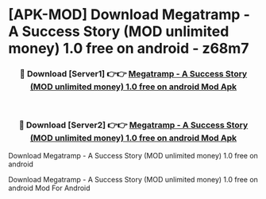 # [APK-MOD] Download Megatramp - A Success Story (MOD unlimited money) 1.0 free on android - z68m7


<div align="center">
<h3>🔴 Download [Server1] 👉👉 <a href="https://apk-comot.site?title=Megatramp_-_A_Success_Story_(MOD_unlimited_money)_1.0_free_on_android">Megatramp - A Success Story (MOD unlimited money) 1.0 free on android Mod Apk</a></h3><br>
<h3>🔴 Download [Server2] 👉👉 <a href="https://apk-comot.site?title=Megatramp_-_A_Success_Story_(MOD_unlimited_money)_1.0_free_on_android">Megatramp - A Success Story (MOD unlimited money) 1.0 free on android Mod Apk</a></h3>
</div>



Download Megatramp - A Success Story (MOD unlimited money) 1.0 free on android 

Download Megatramp - A Success Story (MOD unlimited money) 1.0 free on android Mod For Android